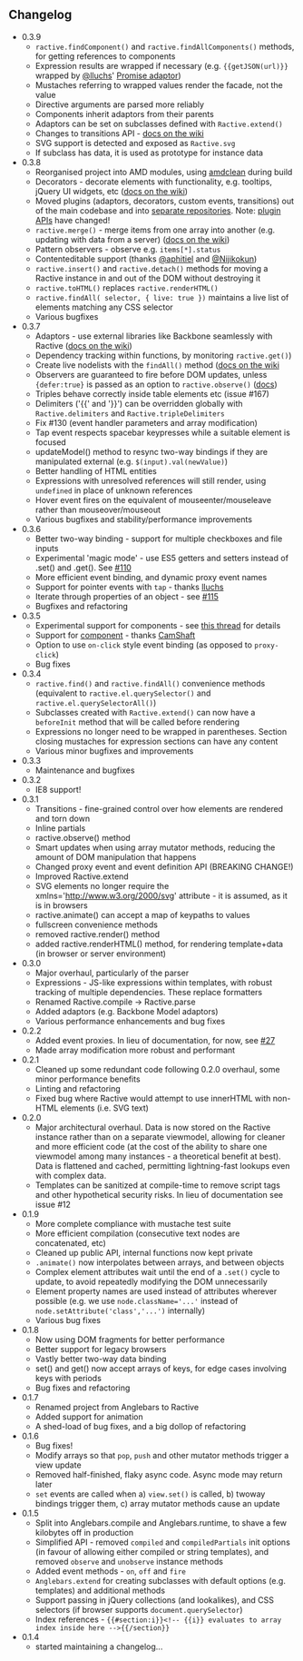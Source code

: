 Changelog
---------

* 0.3.9
    * `ractive.findComponent()` and `ractive.findAllComponents()` methods, for getting references to components
	* Expression results are wrapped if necessary (e.g. `{{getJSON(url)}}` wrapped by [@lluchs](https://github.com/lluchs)' [Promise adaptor](lluchs.github.io/Ractive-adaptors-Promise/))
    * Mustaches referring to wrapped values render the facade, not the value
    * Directive arguments are parsed more reliably
    * Components inherit adaptors from their parents
    * Adaptors can be set on subclasses defined with `Ractive.extend()`
    * Changes to transitions API - [docs on the wiki](http://docs.ractivejs.org/latest/transitions)
    * SVG support is detected and exposed as `Ractive.svg`
	* If subclass has data, it is used as prototype for instance data
* 0.3.8
    * Reorganised project into AMD modules, using [amdclean](https://github.com/gfranko/amdclean) during build
    * Decorators - decorate elements with functionality, e.g. tooltips, jQuery UI widgets, etc ([docs on the wiki](http://docs.ractivejs.org/latest/decorators))
    * Moved plugins (adaptors, decorators, custom events, transitions) out of the main codebase and into [separate repositories](http://docs.ractivejs.org/latest/plugins). Note: [plugin APIs](http://docs.ractivejs.org/latest/plugin-apis) have changed!
    * `ractive.merge()` - merge items from one array into another (e.g. updating with data from a server) ([docs on the wiki](http://docs.ractivejs.org/latest/ractive-merge))
    * Pattern observers - observe e.g. `items[*].status`
    * Contenteditable support (thanks [@aphitiel](https://github.com/aphitiel) and [@Nijikokun](https://github.com/Nijikokun))
    * `ractive.insert()` and `ractive.detach()` methods for moving a Ractive instance in and out of the DOM without destroying it
    * `ractive.toHTML()` replaces `ractive.renderHTML()`
    * `ractive.findAll( selector, { live: true })` maintains a live list of elements matching any CSS selector
    * Various bugfixes
* 0.3.7
    * Adaptors - use external libraries like Backbone seamlessly with Ractive ([docs on the wiki](http://docs.ractivejs.org/latest/adaptors))
    * Dependency tracking within functions, by monitoring `ractive.get()`)
    * Create live nodelists with the `findAll()` method ([docs on the wiki](http://docs.ractivejs.org/latest/ractive-findall)
    * Observers are guaranteed to fire before DOM updates, unless `{defer:true}` is passed as an option to `ractive.observe()` ([docs](http://docs.ractivejs.org/latest/ractive-observe))
    * Triples behave correctly inside table elements etc (issue #167)
    * Delimiters ('{{' and '}}') can be overridden globally with `Ractive.delimiters` and `Ractive.tripleDelimiters`
    * Fix #130 (event handler parameters and array modification)
    * Tap event respects spacebar keypresses while a suitable element is focused
    * updateModel() method to resync two-way bindings if they are manipulated external (e.g. `$(input).val(newValue)`)
    * Better handling of HTML entities
    * Expressions with unresolved references will still render, using `undefined` in place of unknown references
    * Hover event fires on the equivalent of mouseenter/mouseleave rather than mouseover/mouseout
    * Various bugfixes and stability/performance improvements
* 0.3.6
    * Better two-way binding - support for multiple checkboxes and file inputs
    * Experimental 'magic mode' - use ES5 getters and setters instead of .set() and .get(). See [#110](https://github.com/RactiveJS/Ractive/issues/110)
    * More efficient event binding, and dynamic proxy event names
    * Support for pointer events with `tap` - thanks [lluchs](https://github.com/lluchs)
    * Iterate through properties of an object - see [#115](https://github.com/RactiveJS/Ractive/issues/115)
    * Bugfixes and refactoring
* 0.3.5
    * Experimental support for components - see [this thread](https://github.com/RactiveJS/Ractive/issues/74) for details
    * Support for [component](https://github.com/component/component) - thanks [CamShaft](https://github.com/CamShaft)
    * Option to use `on-click` style event binding (as opposed to `proxy-click`)
    * Bug fixes
* 0.3.4
    * `ractive.find()` and `ractive.findAll()` convenience methods (equivalent to `ractive.el.querySelector()` and `ractive.el.querySelectorAll()`)
    * Subclasses created with `Ractive.extend()` can now have a `beforeInit` method that will be called before rendering
    * Expressions no longer need to be wrapped in parentheses. Section closing mustaches for expression sections can have any content
    * Various minor bugfixes and improvements
* 0.3.3
	* Maintenance and bugfixes
* 0.3.2
	* IE8 support!
* 0.3.1
	* Transitions - fine-grained control over how elements are rendered and torn down
	* Inline partials
	* ractive.observe() method
	* Smart updates when using array mutator methods, reducing the amount of DOM manipulation that happens
	* Changed proxy event and event definition API (BREAKING CHANGE!)
	* Improved Ractive.extend
	* SVG elements no longer require the xmlns='http://www.w3.org/2000/svg' attribute - it is assumed, as it is in browsers
	* ractive.animate() can accept a map of keypaths to values
	* fullscreen convenience methods
	* removed ractive.render() method
	* added ractive.renderHTML() method, for rendering template+data (in browser or server environment)
* 0.3.0
	* Major overhaul, particularly of the parser
	* Expressions - JS-like expressions within templates, with robust tracking of multiple dependencies. These replace formatters
	* Renamed Ractive.compile -> Ractive.parse
	* Added adaptors (e.g. Backbone Model adaptors)
	* Various performance enhancements and bug fixes
* 0.2.2
	* Added event proxies. In lieu of documentation, for now, see [#27](https://github.com/RactiveJS/Ractive/issues/27)
	* Made array modification more robust and performant
* 0.2.1
	* Cleaned up some redundant code following 0.2.0 overhaul, some minor performance benefits
	* Linting and refactoring
	* Fixed bug where Ractive would attempt to use innerHTML with non-HTML elements (i.e. SVG text)
* 0.2.0
	* Major architectural overhaul. Data is now stored on the Ractive instance rather than on a separate viewmodel, allowing for cleaner and more efficient code (at the cost of the ability to share one viewmodel among many instances - a theoretical benefit at best). Data is flattened and cached, permitting lightning-fast lookups even with complex data.
	* Templates can be sanitized at compile-time to remove script tags and other hypothetical security risks. In lieu of documentation see issue #12
* 0.1.9
	* More complete compliance with mustache test suite
	* More efficient compilation (consecutive text nodes are concatenated, etc)
	* Cleaned up public API, internal functions now kept private
	* `.animate()` now interpolates between arrays, and between objects
	* Complex element attributes wait until the end of a `.set()` cycle to update, to avoid repeatedly modifying the DOM unnecessarily
	* Element property names are used instead of attributes wherever possible (e.g. we use `node.className='...'` instead of `node.setAttribute('class','...')` internally)
	* Various bug fixes
* 0.1.8
	* Now using DOM fragments for better performance
	* Better support for legacy browsers
	* Vastly better two-way data binding
	* set() and get() now accept arrays of keys, for edge cases involving keys with periods
	* Bug fixes and refactoring
* 0.1.7
	* Renamed project from Anglebars to Ractive
	* Added support for animation
	* A shed-load of bug fixes, and a big dollop of refactoring
* 0.1.6
	* Bug fixes!
	* Modify arrays so that `pop`, `push` and other mutator methods trigger a view update
	* Removed half-finished, flaky async code. Async mode may return later
	* `set` events are called when a) `view.set()` is called, b) twoway bindings trigger them, c) array mutator methods cause an update
* 0.1.5
	* Split into Anglebars.compile and Anglebars.runtime, to shave a few kilobytes off in production
	* Simplified API - removed `compiled` and `compiledPartials` init options (in favour of allowing either compiled or string templates), and removed `observe` and `unobserve` instance methods
	* Added event methods - `on`, `off` and `fire`
	* `Anglebars.extend` for creating subclasses with default options (e.g. templates) and additional methods
	* Support passing in jQuery collections (and lookalikes), and CSS selectors (if browser supports `document.querySelector`)
	* Index references - `{{#section:i}}<!-- {{i}} evaluates to array index inside here -->{{/section}}`
* 0.1.4
	* started maintaining a changelog...

